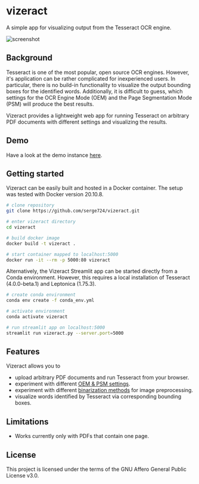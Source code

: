 # vizeract
A simple app for visualizing output from the Tesseract OCR engine.

![screenshot](https://i.ibb.co/Tbxf9sv/vizeract-screenshot.png)

## Background
Tesseract is one of the most popular, open source OCR engines. However, it's application can be rather complicated for inexperienced users. In particular, there is no build-in functionality to visualize the output bounding boxes for the identified words. Additionally, it is difficult to guess, which settings for the OCR Engine Mode (OEM) and the Page Segmentation Mode (PSM) will produce the best results.

Vizeract provides a lightweight web app for running Tesseract on arbitrary PDF documents with different settings and visualizing the results.

## Demo
Have a look at the demo instance [here](https://bit.ly/3COqxqO).

## Getting started
Vizeract can be easily built and hosted in a Docker container. The setup was tested with Docker version 20.10.8.

```bash
# clone repository
git clone https://github.com/serge724/vizeract.git

# enter vizeract directory
cd vizeract

# build docker image
docker build -t vizeract .

# start container mapped to localhost:5000
docker run -it --rm -p 5000:80 vizeract
```

Alternatively, the Vizeract Streamlit app can be started directly from a Conda environment. However, this requires a local installation of Tesseract (4.0.0-beta.1) and Leptonica (1.75.3).

```bash
# create conda environment
conda env create -f conda_env.yml

# activate environment
conda activate vizeract

# run streamlit app on localhost:5000
streamlit run vizeract.py --server.port=5000
```

## Features
Vizeract allows you to
* upload arbitrary PDF documents and run Tesseract from your browser.
* experiment with different [OEM & PSM settings](http://manpages.ubuntu.com/manpages/cosmic/man1/tesseract.1.html).
* experiment with different [binarization methods](https://scikit-image.org/docs/dev/auto_examples/segmentation/plot_thresholding.html) for image preprocessing.
* visualize words identified by Tesseract via corresponding bounding boxes.

## Limitations
* Works currently only with PDFs that contain one page.

## License
This project is licensed under the terms of the GNU Affero General Public License v3.0.
